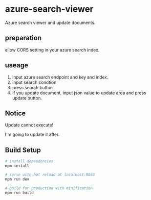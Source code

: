# azure-search-viewer

Azure search viewer and update documents.

## preparation

allow CORS setting in your azure search index.

## useage

1. input azure search endpoint and key and index.
2. input search condtion
3. press search button
4. if you update document, input json value to update area and press update button.

## Notice 

Update cannot execute!

I'm going to update it after.

## Build Setup

``` bash
# install dependencies
npm install

# serve with hot reload at localhost:8080
npm run dev

# build for production with minification
npm run build
```

